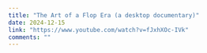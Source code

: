 ```yaml
---
title: "The Art of a Flop Era (a desktop documentary)"
date: 2024-12-15
link: "https://www.youtube.com/watch?v=fJxhXOc-IVk"
comments: ""
---
```


